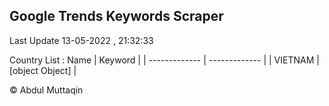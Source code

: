 

## Google Trends Keywords Scraper 
 
Last Update 13-05-2022 , 21:32:33

Country List :
 Name  | Keyword |
| ------------- | ------------- |
| VIETNAM | [object Object] |



© Abdul Muttaqin 
